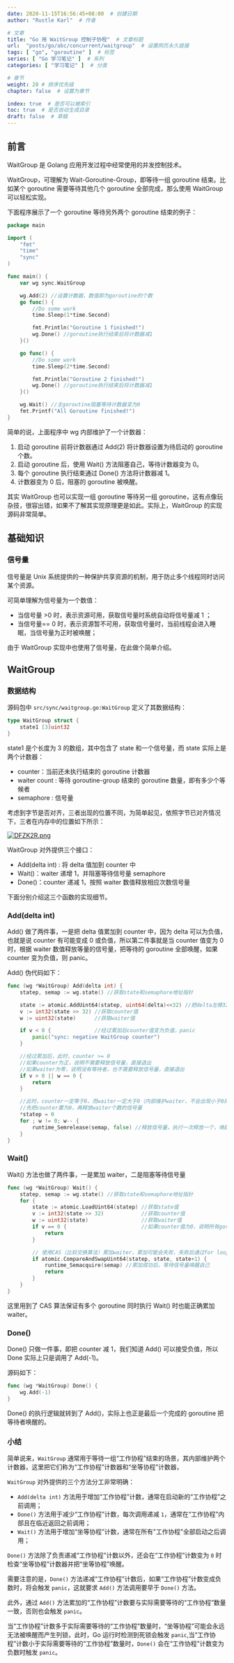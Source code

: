 ```yaml
---
date: 2020-11-15T16:56:45+08:00  # 创建日期
author: "Rustle Karl"  # 作者

# 文章
title: "Go 用 WaitGroup 控制子协程"  # 文章标题
url:  "posts/go/abc/concurrent/waitgroup"  # 设置网页永久链接
tags: [ "go", "goroutine" ]  # 标签
series: [ "Go 学习笔记" ]  # 系列
categories: [ "学习笔记" ]  # 分类

# 章节
weight: 20 # 排序优先级
chapter: false  # 设置为章节

index: true  # 是否可以被索引
toc: true  # 是否自动生成目录
draft: false  # 草稿
---
```


## 前言

WaitGroup 是 Golang 应用开发过程中经常使用的并发控制技术。

WaitGroup，可理解为 Wait-Goroutine-Group，即等待一组 goroutine 结束。比如某个 goroutine 需要等待其他几个 goroutine 全部完成，那么使用 WaitGroup 可以轻松实现。

下面程序展示了一个 goroutine 等待另外两个 goroutine 结束的例子：

```go
package main

import (
    "fmt"
    "time"
    "sync"
)

func main() {
    var wg sync.WaitGroup

    wg.Add(2) //设置计数器，数值即为goroutine的个数
    go func() {
        //Do some work
        time.Sleep(1*time.Second)

        fmt.Println("Goroutine 1 finished!")
        wg.Done() //goroutine执行结束后将计数器减1
    }()

    go func() {
        //Do some work
        time.Sleep(2*time.Second)

        fmt.Println("Goroutine 2 finished!")
        wg.Done() //goroutine执行结束后将计数器减1
    }()

    wg.Wait() //主goroutine阻塞等待计数器变为0
    fmt.Printf("All Goroutine finished!")
}
```

简单的说，上面程序中 wg 内部维护了一个计数器：

1. 启动 goroutine 前将计数器通过 Add(2) 将计数器设置为待启动的 goroutine 个数。
2. 启动 goroutine 后，使用 Wait() 方法阻塞自己，等待计数器变为 0。
3. 每个 goroutine 执行结束通过 Done() 方法将计数器减 1。
4. 计数器变为 0 后，阻塞的 goroutine 被唤醒。

其实 WaitGroup 也可以实现一组 goroutine 等待另一组 goroutine，这有点像玩杂技，很容出错，如果不了解其实现原理更是如此。实际上，WaitGroup 的实现源码非常简单。

## 基础知识

### 信号量

信号量是 Unix 系统提供的一种保护共享资源的机制，用于防止多个线程同时访问某个资源。

可简单理解为信号量为一个数值：
- 当信号量 >0 时，表示资源可用，获取信号量时系统自动将信号量减 1 ；
- 当信号量== 0 时，表示资源暂不可用，获取信号量时，当前线程会进入睡眠，当信号量为正时被唤醒；

由于 WaitGroup 实现中也使用了信号量，在此做个简单介绍。

## WaitGroup

### 数据结构

源码包中 `src/sync/waitgroup.go:WaitGroup` 定义了其数据结构：

```go
type WaitGroup struct {
	state1 [3]uint32
}
```

state1 是个长度为 3 的数组，其中包含了 state 和一个信号量，而 state 实际上是两个计数器：

- counter：当前还未执行结束的 goroutine 计数器
- waiter count : 等待 goroutine-group 结束的 goroutine 数量，即有多少个等候者
- semaphore : 信号量

考虑到字节是否对齐，三者出现的位置不同，为简单起见，依照字节已对齐情况下，三者在内存中的位置如下所示：

[![DFZK2R.png](https://s3.ax1x.com/2020/11/15/DFZK2R.png)](https://imgchr.com/i/DFZK2R)

WaitGroup 对外提供三个接口：

- Add(delta int) : 将 delta 值加到 counter 中
- Wait()：waiter 递增 1，并阻塞等待信号量 semaphore
- Done()：counter 递减 1，按照 waiter 数值释放相应次数信号量

下面分别介绍这三个函数的实现细节。

### Add(delta int)

Add() 做了两件事，一是把 delta 值累加到 counter 中，因为 delta 可以为负值，也就是说 counter 有可能变成 0 或负值，所以第二件事就是当 counter 值变为 0 时，根据 waiter 数值释放等量的信号量，把等待的 goroutine 全部唤醒，如果 counter 变为负值，则 panic。

Add() 伪代码如下：

```go
func (wg *WaitGroup) Add(delta int) {
    statep, semap := wg.state() //获取state和semaphore地址指针

    state := atomic.AddUint64(statep, uint64(delta)<<32) //把delta左移32位累加到state，即累加到counter中
    v := int32(state >> 32) //获取counter值
    w := uint32(state)      //获取waiter值

    if v < 0 {              //经过累加后counter值变为负值，panic
        panic("sync: negative WaitGroup counter")
    }

    //经过累加后，此时，counter >= 0
    //如果counter为正，说明不需要释放信号量，直接退出
    //如果waiter为零，说明没有等待者，也不需要释放信号量，直接退出
    if v > 0 || w == 0 {
        return
    }

    //此时，counter一定等于0，而waiter一定大于0（内部维护waiter，不会出现小于0的情况），
    //先把counter置为0，再释放waiter个数的信号量
    *statep = 0
    for ; w != 0; w-- {
        runtime_Semrelease(semap, false) //释放信号量，执行一次释放一个，唤醒一个等待者
    }
}
```

### Wait()

Wait() 方法也做了两件事，一是累加 waiter，二是阻塞等待信号量

```go
func (wg *WaitGroup) Wait() {
    statep, semap := wg.state() //获取state和semaphore地址指针
    for {
        state := atomic.LoadUint64(statep) //获取state值
        v := int32(state >> 32)            //获取counter值
        w := uint32(state)                 //获取waiter值
        if v == 0 {                        //如果counter值为0，说明所有goroutine都退出了，不需要待待，直接返回
            return
        }

        // 使用CAS（比较交换算法）累加waiter，累加可能会失败，失败后通过for loop下次重试
        if atomic.CompareAndSwapUint64(statep, state, state+1) {
            runtime_Semacquire(semap) //累加成功后，等待信号量唤醒自己
            return
        }
    }
}
```

这里用到了 CAS 算法保证有多个 goroutine 同时执行 Wait() 时也能正确累加 waiter。

### Done()

Done() 只做一件事，即把 counter 减 1，我们知道 Add() 可以接受负值，所以 Done 实际上只是调用了 Add(-1)。

源码如下：
```go
func (wg *WaitGroup) Done() {
	wg.Add(-1)
}
```

Done() 的执行逻辑就转到了 Add()，实际上也正是最后一个完成的 goroutine 把等待者唤醒的。

### 小结

简单说来，`WaitGroup` 通常用于等待一组“工作协程”结束的场景，其内部维护两个计数器，这里把它们称为“工作协程”计数器和“坐等协程”计数器，

`WaitGroup` 对外提供的三个方法分工非常明确：

- `Add(delta int)` 方法用于增加“工作协程”计数，通常在启动新的“工作协程”之前调用；
- `Done()` 方法用于减少“工作协程”计数，每次调用递减 `1`，通常在“工作协程”内部且在临近返回之前调用；
- `Wait()` 方法用于增加“坐等协程”计数，通常在所有"工作协程"全部启动之后调用；

`Done()` 方法除了负责递减“工作协程”计数以外，还会在“工作协程”计数变为 `0` 时检查“坐等协程”计数器并把“坐等协程”唤醒。

需要注意的是，`Done()` 方法递减“工作协程”计数后，如果“工作协程”计数变成负数时，将会触发 `panic`，这就要求 `Add()` 方法调用要早于 `Done()` 方法。

此外，通过 `Add()` 方法累加的“工作协程”计数要与实际需要等待的“工作协程”数量一致，否则也会触发 `panic`。

当“工作协程”计数多于实际需要等待的“工作协程”数量时，“坐等协程”可能会永远无法被唤醒而产生列锁，此时，Go 运行时检测到死锁会触发 `panic`,当“工作协程”计数小于实际需要等待的“工作协程”数量时，`Done()` 会在“工作协程”计数变为负数时触发 `panic`。
